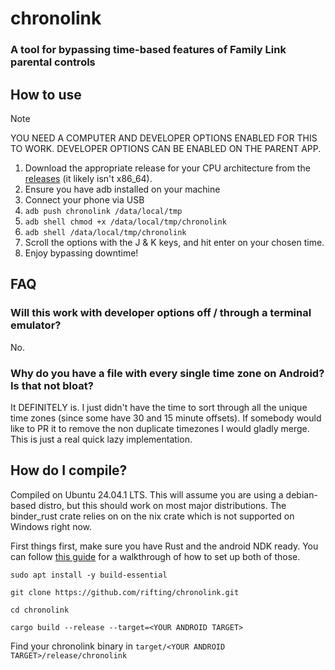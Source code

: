 # chronolink
### A tool for bypassing time-based features of Family Link parental controls

## How to use
> [!NOTE]
> YOU NEED A COMPUTER AND DEVELOPER OPTIONS ENABLED FOR THIS TO WORK. DEVELOPER OPTIONS CAN BE ENABLED ON THE PARENT APP.
1. Download the appropriate release for your CPU architecture from the [releases](https://github.com/rifting/chronolink/releases/tag/v0.1.0) (it likely isn't x86_64).
2. Ensure you have adb installed on your machine
3. Connect your phone via USB
4. `adb push chronolink /data/local/tmp`
5. `adb shell chmod +x /data/local/tmp/chronolink`
6. `adb shell /data/local/tmp/chronolink`
7. Scroll the options with the J & K keys, and hit enter on your chosen time.
8. Enjoy bypassing downtime!

## FAQ
### Will this work with developer options off / through a terminal emulator?
No. 
### Why do you have a file with every single time zone on Android? Is that not bloat?
It DEFINITELY is. I just didn't have the time to sort through all the unique time zones (since some have 30 and 15 minute offsets). If somebody would like to PR it to remove the non duplicate timezones I would gladly merge. This is just a real quick lazy implementation.

## How do I compile?
Compiled on Ubuntu 24.04.1 LTS. This will assume you are using a debian-based distro, but this should work on most major distributions. The binder_rust crate relies on on the nix crate which is not supported on Windows right now.

First things first, make sure you have Rust and the android NDK ready. You can follow [this guide](https://mozilla.github.io/firefox-browser-architecture/experiments/2017-09-21-rust-on-android.html) for a walkthrough of how to set up both of those.

`sudo apt install -y build-essential`

`git clone https://github.com/rifting/chronolink.git`

`cd chronolink`

`cargo build --release --target=<YOUR ANDROID TARGET>`

Find your chronolink binary in `target/<YOUR ANDROID TARGET>/release/chronolink`
